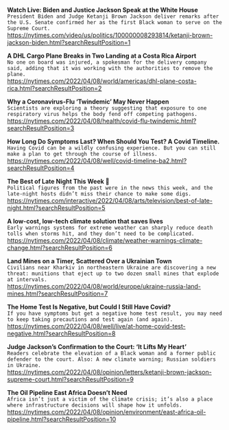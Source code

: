 **Watch Live: Biden and Justice Jackson Speak at the White House**\
`President Biden and Judge Ketanji Brown Jackson deliver remarks after the U.S. Senate confirmed her as the first Black woman to serve on the Supreme Court.`\
https://nytimes.com/video/us/politics/100000008293814/ketanji-brown-jackson-biden.html?searchResultPosition=1

**A DHL Cargo Plane Breaks in Two Landing at a Costa Rica Airport**\
`No one on board was injured, a spokesman for the delivery company said, adding that it was working with the authorities to remove the plane.`\
https://nytimes.com/2022/04/08/world/americas/dhl-plane-costa-rica.html?searchResultPosition=2

**Why a Coronavirus-Flu ‘Twindemic’ May Never Happen**\
`Scientists are exploring a theory suggesting that exposure to one respiratory virus helps the body fend off competing pathogens.`\
https://nytimes.com/2022/04/08/health/covid-flu-twindemic.html?searchResultPosition=3

**How Long Do Symptoms Last? When Should You Test? A Covid Timeline.**\
`Having Covid can be a wildly confusing experience. But you can still make a plan to get through the course of illness.`\
https://nytimes.com/2022/04/08/well/covid-timeline-ba2.html?searchResultPosition=4

**The Best of Late Night This Week 🌙**\
`Political figures from the past were in the news this week, and the late-night hosts didn’t miss their chance to make some digs.`\
https://nytimes.com/interactive/2022/04/08/arts/television/best-of-late-night.html?searchResultPosition=5

**A low-cost, low-tech climate solution that saves lives**\
`Early warnings systems for extreme weather can sharply reduce death tolls when storms hit, and they don’t need to be complicated.`\
https://nytimes.com/2022/04/08/climate/weather-warnings-climate-change.html?searchResultPosition=6

**Land Mines on a Timer, Scattered Over a Ukrainian Town**\
`Civilians near Kharkiv in northeastern Ukraine are discovering a new threat: munitions that eject up to two dozen small mines that explode at intervals.`\
https://nytimes.com/2022/04/08/world/europe/ukraine-russia-land-mines.html?searchResultPosition=7

**The Home Test Is Negative, but Could I Still Have Covid?**\
`If you have symptoms but get a negative home test result, you may need to keep taking precautions and test again (and again).`\
https://nytimes.com/2022/04/08/well/live/at-home-covid-test-negative.html?searchResultPosition=8

**Judge Jackson’s Confirmation to the Court: ‘It Lifts My Heart’**\
`Readers celebrate the elevation of a Black woman and a former public defender to the court. Also: A new climate warning; Russian soldiers in Ukraine.`\
https://nytimes.com/2022/04/08/opinion/letters/ketanji-brown-jackson-supreme-court.html?searchResultPosition=9

**The Oil Pipeline East Africa Doesn’t Need**\
`Africa isn’t just a victim of the climate crisis; it’s also a place where infrastructure decisions will shape how it unfolds.`\
https://nytimes.com/2022/04/08/opinion/environment/east-africa-oil-pipeline.html?searchResultPosition=10

